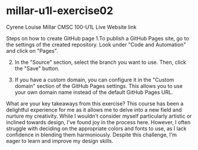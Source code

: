 # millar-u1l-exercise02

Cyrene Louise Millar
CMSC 100-U1L
Live Website link


Steps on how to create GitHub page
1.To publish a GitHub Pages site, go to the settings of the created repository. Look under "Code and Automation" and click on "Pages".

2. In the "Source" section, select the branch you want to use. Then, click the "Save" button.

3. If you have a custom domain, you can configure it in the "Custom domain" section of the GitHub Pages settings. This allows you to use your own domain name instead of the default GitHub Pages URL.

What are your key takeaways from this exercise?
This course has been a delightful experience for me as it allows me to delve into a new field and nurture my creativity. While I wouldn't consider myself particularly artistic or inclined towards design, I've found joy in the process here. However, I often struggle with deciding on the appropriate colors and fonts to use, as I lack confidence in blending them harmoniously. Despite this challenge, I'm eager to learn and improve my design skills.
